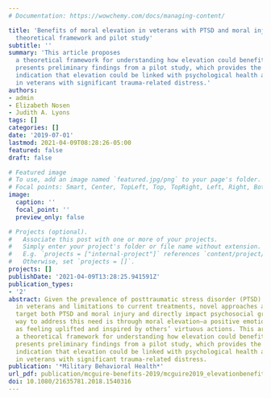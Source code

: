 ```yaml
---
# Documentation: https://wowchemy.com/docs/managing-content/

title: 'Benefits of moral elevation in veterans with PTSD and moral injury: A proposed
  theoretical framework and pilot study'
subtitle: ''
summary: 'This article proposes
  a theoretical framework for understanding how elevation could benefit veterans and
  presents preliminary findings from a pilot study, which provides the first known
  indication that elevation could be linked with psychological health and social functioning
  in veterans with significant trauma-related distress.'
authors:
- admin
- Elizabeth Nosen
- Judith A. Lyons
tags: []
categories: []
date: '2019-07-01'
lastmod: 2021-04-09T08:28:26-05:00
featured: false
draft: false

# Featured image
# To use, add an image named `featured.jpg/png` to your page's folder.
# Focal points: Smart, Center, TopLeft, Top, TopRight, Left, Right, BottomLeft, Bottom, BottomRight.
image:
  caption: ''
  focal_point: ''
  preview_only: false

# Projects (optional).
#   Associate this post with one or more of your projects.
#   Simply enter your project's folder or file name without extension.
#   E.g. `projects = ["internal-project"]` references `content/project/deep-learning/index.md`.
#   Otherwise, set `projects = []`.
projects: []
publishDate: '2021-04-09T13:28:25.941591Z'
publication_types:
- '2'
abstract: Given the prevalence of posttraumatic stress disorder (PTSD) and moral injury
  in veterans and limitations to current treatments, novel approaches are needed to
  target both PTSD and moral injury and directly impact psychosocial growth. One potential
  way to address this need is through moral elevation—a positive emotional state described
  as feeling uplifted and inspired by others’ virtuous actions. This article proposes
  a theoretical framework for understanding how elevation could benefit veterans and
  presents preliminary findings from a pilot study, which provides the first known
  indication that elevation could be linked with psychological health and social functioning
  in veterans with significant trauma-related distress.
publication: '*Military Behavioral Health*'
url_pdf: publication/mcguire-benefits-2019/mcguire2019_elevationbenefits.pdf
doi: 10.1080/21635781.2018.1540316
---
```

